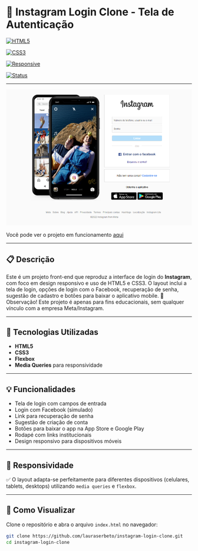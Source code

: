 # 📱 Instagram Login Clone - Tela de Autenticação

[![HTML5](https://img.shields.io/badge/HTML5-E34F26?style=for-the-badge&logo=html5&logoColor=white)](https://developer.mozilla.org/pt-BR/docs/Web/HTML)

[![CSS3](https://img.shields.io/badge/CSS3-1572B6?style=for-the-badge&logo=css3&logoColor=white)](https://developer.mozilla.org/pt-BR/docs/Web/CSS)

[![Responsive](https://img.shields.io/badge/Responsivo-Sim-2cc76a?style=for-the-badge)]()

[![Status](https://img.shields.io/badge/Status-Finalizado-2cc76a?style=for-the-badge)]()

---

![Tela Login Instagram Clone](img/tela-principal.png)

Você pode ver o projeto em funcionamento [aqui](https://insta-login-page-xi.vercel.app/) 

---

## 📋 Descrição

Este é um projeto front-end que reproduz a interface de login do **Instagram**, com foco em design responsivo e uso de HTML5 e CSS3. O layout inclui a tela de login, opções de login com o Facebook, recuperação de senha, sugestão de cadastro e botões para baixar o aplicativo mobile.
📌 Observação! Este projeto é apenas para fins educacionais, sem qualquer vínculo com a empresa Meta/Instagram.

---

## 🧰 Tecnologias Utilizadas

- **HTML5**
- **CSS3**
- **Flexbox**
- **Media Queries** para responsividade

---

## 💡 Funcionalidades

- Tela de login com campos de entrada
- Login com Facebook (simulado)
- Link para recuperação de senha
- Sugestão de criação de conta
- Botões para baixar o app na App Store e Google Play
- Rodapé com links institucionais
- Design responsivo para dispositivos móveis

---

## 📱 Responsividade

✅ O layout adapta-se perfeitamente para diferentes dispositivos (celulares, tablets, desktops) utilizando `media queries` e `flexbox`.

---

## 🚀 Como Visualizar

Clone o repositório e abra o arquivo `index.html` no navegador:

```bash
git clone https://github.com/lauraserbeto/instagram-login-clone.git
cd instagram-login-clone
